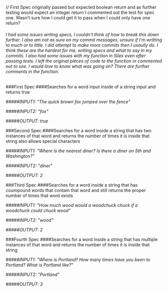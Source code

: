 // First Spec originally passed but expected boolean return and as further testing would expect an integer return I commented out the test for spec one. Wasn't sure how I could
get it to pass when I could only have one return?

###### I had some issues writing specs, I couldn't think of how to break this down further. I also am not as sure on my commit messages, unsure if I'm writting to much or to little. I did attempt to make more commits then I usaully do. I think these are the hardest for me, writing specs and what to say in my commits. I also had some issues with my function in Silex even after passing tests. I left the original pieces of code to the function in commented out to see. I would love to know what was going on? There are further comments in the function.

###First Spec
####Searches for a word input inside of a string input and returns true

#####_INPUT1: "The quick brown fox jumped over the fence"_

#####_INPUT2: "fox"_

#####_OUTPUT: true_
 
 ###Second Spec
 ####Searches for a word inside a string that has two instances of that word and returns the number of times it is inside that string also allows special characters
 
 #####_INPUT1: "Where is the nearest diner? Is there a diner on 5th and Washington?"_
 
 #####_INPUT2: "diner"_
 
 #####_OUTPUT: 2_
 
 ###Third Spec
 ####Searches for a word inside a string that has coumpound words that contain that word and still returns the proper number of times that word exists
 
 #####_INPUT1: "How much wood would a woodchuck chuck if a woodchuck could chuck wood"_
 
 #####_INPUT2: "wood"_
 
 #####_OUTPUT: 2_
 
###Fourth Spec
 ####Searches for a word inside a string that has multiple instances of that word and returns the number of times it is inside that string
 
 #####_INPUT1: "Where is Portland? How many times have you been to Portland? What is Portland like?"_
 
 #####_INPUT2: "Portland"_
 
 #####_OUTPUT: 3_